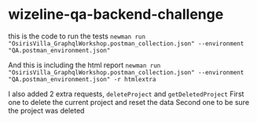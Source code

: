 # wizeline-qa-backend-challenge

this is the code to run the tests
`newman run "OsirisVilla_GraphqlWorkshop.postman_collection.json" --environment "QA.postman_environment.json"`

And this is including the html report 
`newman run "OsirisVilla_GraphqlWorkshop.postman_collection.json" --environment "QA.postman_environment.json" -r htmlextra`

I also added 2 extra requests, `deleteProject` and `getDeletedProject`
First one to delete the current project and reset the data
Second one to be sure the project was deleted
